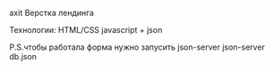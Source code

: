 axit
Верстка лендинга

Технологии: HTML/CSS javascript + json

P.S.чтобы работала форма нужно запусить json-server json-server db.json
